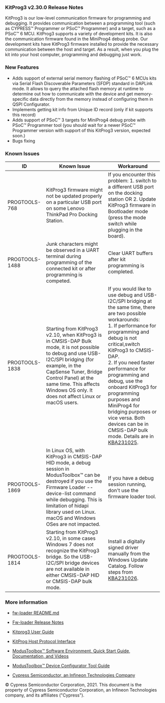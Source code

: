 ### KitProg3 v2.30.0 Release Notes

KitProg3 is our low-level communication firmware for programming and debugging. It provides communication between a programming tool (such as CYPRESS™ Programmer or PSoC™ Programmer) and a target, such as a PSoC™ 6 MCU. KitProg3 supports a variety of development kits. It is also the communication firmware found in the MiniProg4 debug probe.
Our development kits have KitProg3 firmware installed to provide the necessary communication between the host and target. As a result, when you plug the kit into your host computer, programming and debugging just work.

### New Features

- Adds support of external serial memory flashing of PSoC™ 6 MCUs kits via Serial Flash Discoverable Parameters (SFDP) standard in DAPLink mode.  It allows to query the attached flash memory at runtime to determine out how to communicate with the device and get memory-specific data directly from the memory instead of configuring them in QSPI Configurator. 
- Implements getting kit info from Unique ID record (only if kit supports this record)
- Adds support of PSoC™ 3 targets for MiniProg4 debug probe with PSoC™ Programmer tool (you should wait for a newer PSoC™ Programmer version with support of this KitProg3 version, expected soon.)
- Bugs fixing

### Known Issues

| ID                                | Known Issue                       | Workaround                          |
|-----------------------------------|-----------------------------------|-----------------------------------|
|  PROGTOOLS-768 | KitProg3 firmware might not be updated properly on a particular USB port on some Lenovo ThinkPad Pro Docking Station.  |  If you encounter this problem: 1. switch to a different USB port on the docking station OR 2. Update KitProg3 firmware in Bootloader mode (press the mode switch while plugging in the board). |
|  PROGTOOLS-1488 | Junk characters might be observed in a UART terminal during programming of the connected kit or after programming is competed. | Clear UART buffers after kit programming is completed.   |
|  PROGTOOLS-1838 | Starting from KitProg3 v2.10, when KitProg3 is in CMSIS-DAP Bulk mode, it is not possible to debug and use USB-I2C/SPI bridging (for example, in the CapSense Tuner, Bridge Control Panel) at the same time. This affects Windows OS only. It does not affect Linux or macOS users. | If you would like to use debug and USB-I2C/SPI bridging at the same time, there are two possible workarounds: <br />1. If performance for programming and debug is not critical,switch KitProg3 to CMSIS-DAP. <br />2. If you need faster performance for programming and debug, use the onboard KitProg3 for programming purposes and MiniProg4 for bridging purposes or vice versa. Both devices can be in CMSIS-DAP bulk mode. Details are in [KBA231025](https://community.cypress.com/t5/Knowledge-Base-Articles/Windows-Only-With-KitProg3-v2-10-Simultaneous-Use-of-USB-I2C-SPI/ta-p/250449). |
|  PROGTOOLS-1869 | In Linux OS, with KitProg3 in CMSIS-DAP HID mode, a debug session in ModusToolbox™ can be destroyed if you use the Firmware Loader --device-list command while debugging. This is limitation of hidapi library used on Linux. macOS and Windows OSes are not impacted. | If you have a debug session running, don't use the firmware loader tool.  |
|  PROGTOOLS-1814 | Starting from KitProg3 v2.10, in some cases Windows 7 does not recognize the KitProg3 bridge. So the USB- I2C/SPI bridge devices are not available in either CMSIS-DAP HID or CMSIS-DAP bulk mode. | Install a digitally signed driver manually from the Windows Update Catalog. Follow steps from [KBA231026](https://community.cypress.com/t5/Knowledge-Base-Articles/Windows-7-No-USB-I2C-SPI-Bridge-Device-Available-when-KitProg3/ta-p/250443). |



### More information

-   [fw-loader
    README.md](https://github.com/cypresssemiconductorco/Firmware-loader/blob/master/README.md)

-   [Fw-loader Release Notes](https://github.com/cypresssemiconductorco/Firmware-loader/blob/master/RELEASE.MD)

-   [Kitprog3 User
    Guide](https://www.cypress.com/documentation/development-kitsboards/kitprog-user-guide)

-   [KitProg Host Protocol Interface](https://www.cypress.com/file/520056/download)

-   [ModusToolbox™ Software Environment, Quick Start Guide, Documentation, and
    Videos](https://www.cypress.com/products/modustoolbox-software-environment)

-   [ModusToolbox™ Device Configurator Tool
    Guide](https://www.cypress.com/ModusToolboxDeviceConfig)

-   [Cypress Semiconductor, an Infineon Technologies Company](http://www.cypress.com)

© Cypress Semiconductor Corporation, 2021. This document is the property of Cypress Semiconductor Corporation, an Infineon Technologies company, and its affiliates ("Cypress"). 


